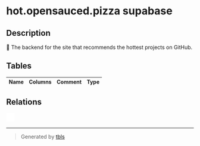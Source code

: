 # hot.opensauced.pizza supabase

## Description

🍕 The backend for the site that recommends the hottest projects on GitHub.

## Tables

| Name | Columns | Comment | Type |
| ---- | ------- | ------- | ---- |

## Relations

![er](schema.svg)

---

> Generated by [tbls](https://github.com/k1LoW/tbls)

